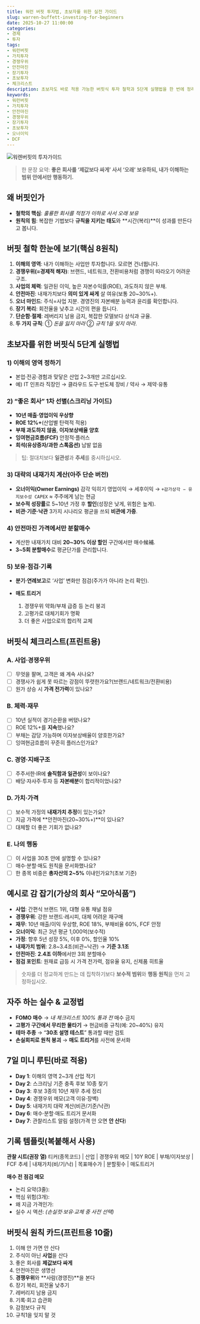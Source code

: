 ```yaml
---
title: 워런 버핏 투자법, 초보자를 위한 실전 가이드
slug: warren-buffett-investing-for-beginners
date: 2025-10-27 11:00:00
categories:
- 경제
- 투자
tags:
- 워런버핏
- 가치투자
- 경쟁우위
- 안전마진
- 장기투자
- 초보투자
- 체크리스트
description: 초보자도 바로 적용 가능한 버핏식 투자 철학과 5단계 실행법을 한 번에 정리했습니다. 사업의 체력과 경쟁우위를 먼저 보고, 안전마진이 있을 때만 분할매수하는 원칙을 익혀 보세요.
keywords:
- 워런버핏
- 가치투자
- 안전마진
- 경쟁우위
- 장기투자
- 초보투자
- 오너이익
- DCF
---
```

![워렌버핏의 투자가이드](https://tuhbm.github.io/images/normal/buffett.png)
> 한 문장 요약: **좋은 회사를 ‘제값보다 싸게’ 사서 ‘오래’ 보유하되, 내가 이해하는 범위 안에서만 행동하기.**

## 왜 버핏인가

* **철학의 핵심**: *훌륭한 회사를 적정가 이하로 사서 오래 보유*
* **원칙의 힘**: 복잡한 기법보다 **규칙을 지키는 태도**와 **시간(복리)**이 성과를 만든다고 봅니다.

## 버핏 철학 한눈에 보기(핵심 8원칙)

1. **이해의 영역**: 내가 이해하는 사업만 투자합니다. 모르면 건너뜁니다.
2. **경쟁우위(=경제적 해자)**: 브랜드, 네트워크, 전환비용처럼 경쟁이 따라오기 어려운 구조.
3. **사업의 체력**: 일관된 이익, 높은 자본수익률(ROE), 과도하지 않은 부채.
4. **안전마진**: 내재가치보다 **의미 있게 싸게** 살 여유(보통 20~30%+).
5. **오너 마인드**: 주식=사업 지분. 경영진의 자본배분 능력과 윤리를 확인합니다.
6. **장기 복리**: 회전율을 낮추고 시간의 편을 듭니다.
7. **단순함·절제**: 레버리지 남용 금지, 복잡한 모델보다 상식과 규율.
8. **두 가지 규칙**: ① *돈을 잃지 마라* ② *규칙 1을 잊지 마라*.

## 초보자를 위한 버핏식 5단계 실행법

### 1) 이해의 영역 정하기

* 본업·전공·경험과 맞닿은 산업 2~3개만 고르십시오.
* 예) IT 인프라 직장인 → 클라우드 도구·반도체 장비 / 약사 → 제약·유통

### 2) “좋은 회사” 1차 선별(스크리닝 가이드)

* **10년 매출·영업이익 우상향**
* **ROE 12%+**(산업별 탄력적 적용)
* **부채 과도하지 않음**, **이자보상배율 양호**
* **잉여현금흐름(FCF)** 안정적·플러스
* **희석(유상증자/과한 스톡옵션)** 남발 없음

> 팁: 절대치보다 **일관성**과 **추세**를 중시하십시오.

### 3) 대략의 내재가치 계산(아주 단순 버전)

* **오너이익(Owner Earnings)** 감각 익히기
  영업이익 → 세후이익 → `+감가상각 − 유지보수성 CAPEX` ≈ 주주에게 남는 현금
* **보수적 성장률**로 5~10년 가정 후 **할인**(성장은 낮게, 위험은 높게).
* **비관·기준·낙관** 3가지 시나리오 평균을 쓰되 **비관에 가중**.

### 4) 안전마진 가격에서만 분할매수

* 계산한 내재가치 대비 **20~30% 이상 할인** 구간에서만 매수候補.
* **3~5회 분할매수**로 평균단가를 관리합니다.

### 5) 보유·점검·기록

* **분기·연례보고**로 ‘사업’ 변화만 점검(주가가 아니라 논리 확인).
* **매도 트리거**

  1. 경쟁우위 약화/부채 급증 등 논리 붕괴
  2. 고평가로 대체기회가 명확
  3. 더 좋은 사업으로의 합리적 교체

## 버핏식 체크리스트(프린트용)

### A. 사업·경쟁우위

* [ ] 무엇을 팔며, 고객은 왜 계속 사나요?
* [ ] 경쟁사가 쉽게 못 따르는 강점이 뚜렷한가요?(브랜드/네트워크/전환비용)
* [ ] 원가 상승 시 **가격 전가력**이 있나요?

### B. 체력·재무

* [ ] 10년 실적이 경기순환을 버텼나요?
* [ ] ROE 12%+를 **지속**했나요?
* [ ] 부채는 감당 가능하며 이자보상배율이 양호한가요?
* [ ] 잉여현금흐름이 꾸준히 플러스인가요?

### C. 경영·지배구조

* [ ] 주주서한·IR에 **솔직함과 일관성**이 보이나요?
* [ ] 배당·자사주·투자 등 **자본배분**이 합리적이었나요?

### D. 가치·가격

* [ ] 보수적 가정의 **내재가치 추정**이 있는가요?
* [ ] 지금 가격에 **안전마진(20~30%+)**이 있나요?
* [ ] 대체할 더 좋은 기회가 없나요?

### E. 나의 행동

* [ ] 이 사업을 30초 안에 설명할 수 있나요?
* [ ] 매수·분할·매도 원칙을 문서화했나요?
* [ ] 한 종목 비중은 **총자산의 2~5%** 이내인가요?(초보 기준)

## 예시로 감 잡기(가상의 회사 “모아식품”)

* **사업**: 간편식 브랜드 1위, 대형 유통 채널 점유
* **경쟁우위**: 강한 브랜드·레시피, 대체 어려운 재구매
* **재무**: 10년 매출/이익 우상향, ROE 18%, 부채비율 60%, FCF 안정
* **오너이익**: 최근 3년 평균 1,000억(보수적)
* **가정**: 향후 5년 성장 5%, 이후 0%, 할인율 10%
* **내재가치 범위**: 2.8~3.4조(비관~낙관) → **기준 3.1조**
* **안전마진**: **2.4조 이하**에서만 3회 분할매수
* **점검 포인트**: 원재료 급등 시 가격 전가력, 점유율 유지, 신제품 히트율

> 숫자를 더 정교하게 만드는 데 집착하기보다 **보수적 범위**와 **행동 원칙**을 먼저 고정하십시오.

## 자주 하는 실수 & 교정법

* **FOMO 매수** → *내 체크리스트 100% 통과 전* 매수 금지
* **고평가 구간에서 무리한 물타기** → 현금비중 규칙(예: 20~40%) 유지
* **테마 추종** → “**30초 설명 테스트**” 통과할 때만 검토
* **손실회피로 원칙 붕괴** → **매도 트리거**를 사전에 문서화

## 7일 미니 루틴(바로 적용)

* **Day 1**: 이해의 영역 2~3개 산업 적기
* **Day 2**: 스크리닝 기준 충족 후보 10종 찾기
* **Day 3**: 후보 3종의 10년 재무 추세 정리
* **Day 4**: 경쟁우위 메모(고객 이유·장벽)
* **Day 5**: 내재가치 대략 계산(비관/기준/낙관)
* **Day 6**: 매수·분할·매도 트리거 문서화
* **Day 7**: 관찰리스트 알림 설정(가격 안 오면 **안 산다**)

## 기록 템플릿(복붙해서 사용)

**관찰 시트(권장 열)**
티커(종목코드) | 산업 | 경쟁우위 메모 | 10Y ROE | 부채/이자보상 | FCF 추세 | 내재가치(비/기/낙) | 목표매수가 | 분할횟수 | 매도트리거

**매수 전 점검 메모**

* 논리 요약(3줄):
* 핵심 위험(3개):
* 왜 지금 가격인가:
* 실수 시 액션: *(손실컷·보유·교체 중 사전 선택)*

## 버핏식 원칙 카드(프린트용 10줄)

1. 이해 안 가면 안 산다
2. 주식이 아닌 **사업**을 산다
3. 좋은 회사를 **제값보다 싸게**
4. 안전마진은 생명선
5. **경쟁우위**와 **사람(경영진)**을 본다
6. 장기 복리, 회전율 낮추기
7. 레버리지 남용 금지
8. 기록·회고 습관화
9. 감정보다 규칙
10. 규칙1을 잊지 말 것

